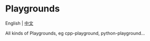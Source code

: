 # Playgrounds

English | [中文](./README_cn.md)

All kinds of Playgrounds, eg cpp-playground, python-playground...
